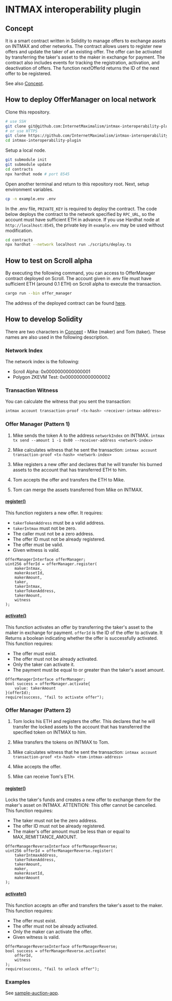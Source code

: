# INTMAX interoperability plugin

## Concept

It is a smart contract written in Solidity to manage offers to exchange assets on INTMAX and other networks.
The contract allows users to register new offers and update the taker of an existing offer. The offer can be activated by transferring the taker's asset to the maker in exchange for payment. The contract also includes events for tracking the registration, activation, and deactivation of offers. The function nextOfferId returns the ID of the next offer to be registered.

See also [Concept](./docs/concept.md).

## How to deploy OfferManager on local network

Clone this repository.

```sh
# use SSH
git clone git@github.com:InternetMaximalism/intmax-interoperability-plugin.git
# or use HTTPS
git clone https://github.com/InternetMaximalism/intmax-interoperability-plugin.git
cd ​​intmax-interoperability-plugin
```

Setup a local node.

```sh
git submodule init
git submodule update
cd contracts
npx hardhat node # port 8545
```

Open another terminal and return to this repository root.
Next, setup environment variables.

```sh
cp -n example.env .env
```

In the .env file, `PRIVATE_KEY` is required to deploy the contract.
The code below deploys the contract to the network specified by `RPC_URL`,
so the account must have sufficient ETH in advance.
If you use Hardhat node at `http://localhost:8545`,
the private key in `example.env` may be used without modification.

```sh
cd contracts
npx hardhat --network localhost run ./scripts/deploy.ts
```

## How to test on Scroll alpha

By executing the following command, you can access to OfferManager contract deployed on Scroll.
The account given in .env file must have sufficient ETH (around 0.1 ETH) on Scroll alpha to execute the transaction.

```sh
cargo run --bin offer_manager
```

The address of the deployed contract can be found [here](./docs/address.json).

## How to develop Solidity

There are two characters in [Concept](./docs/concept.md) - Mike (maker) and Tom (taker).
These names are also used in the following description.

### Network Index

The network index is the following:

- Scroll Alpha:
  0x0000000000000001
- Polygon ZKEVM Test:
  0x0000000000000002

### Transaction Witness

You can calculate the witness that you sent the transaction:

```sh
intmax account transaction-proof <tx-hash> <receiver-intmax-address>
```

### Offer Manager (Pattern 1)

1. Mike sends the token A to the address `networkIndex` on INTMAX.
   `intmax tx send --amount 1 -i 0x00 --receiver-address <network-index>`

2. Mike calculates witness that he sent the transaction:
   `intmax account transaction-proof <tx-hash> <network-index>`

3. Mike registers a new offer and declares that he will transfer his burned assets to the account that has transferred ETH to him.
4. Tom accepts the offer and transfers the ETH to Mike.
5. Tom can merge the assets transferred from Mike on INTMAX.

#### [register()](./contracts/contracts/OfferManagerInterface.sol#L75)

This function registers a new offer.
It requires:

- `takerTokenAddress` must be a valid address.
- `takerIntmax` must not be zero.
- The caller must not be a zero address.
- The offer ID must not be already registered.
- The offer must be valid.
- Given witness is valid.

```solidity
OfferManagerInterface offerManager;
uint256 offerId = offerManager.register(
    makerIntmax,
    makerAssetId,
    makerAmount,
    taker,
    takerIntmax,
    takerTokenAddress,
    takerAmount,
    witness
);
```

#### [activate()](./contracts/contracts/OfferManagerInterface.sol#L113)

This function activates an offer by transferring the taker's asset to the maker in exchange for payment.
`offerId` is the ID of the offer to activate.
It Returns a boolean indicating whether the offer is successfully activated.
This function requires:

- The offer must exist.
- The offer must not be already activated.
- Only the taker can activate it.
- The payment must be equal to or greater than the taker's asset amount.

```solidity
OfferManagerInterface offerManager;
bool success = offerManager.activate{
    value: takerAmount
}(offerId);
require(success, "fail to activate offer");
```

### Offer Manager (Pattern 2)

1. Tom locks his ETH and registers the offer. This declares that he will transfer the locked assets to the account that has transferred the specified token on INTMAX to him.
2. Mike transfers the tokens on INTMAX to Tom.
3. Mike calculates witness that he sent the transaction:
   `intmax account transaction-proof <tx-hash> <tom-intmax-address>`

4. Mike accepts the offer.
5. Mike can receive Tom's ETH.

#### [register()](./contracts/contracts/OfferManagerReverseInterface.sol#L41)

Locks the taker's funds and creates a new offer to exchange them for the maker's asset on INTMAX.
ATTENTION: This offer cannot be cancelled.
This function requires:

- The taker must not be the zero address.
- The offer ID must not be already registered.
- The maker's offer amount must be less than or equal to MAX_REMITTANCE_AMOUNT.

```solidity
OfferManagerReverseInterface offerManagerReverse;
uint256 offerId = offerManagerReverse.register(
    takerIntmaxAddress,
    takerTokenAddress,
    takerAmount,
    maker,
    makerAssetId,
    makerAmount
);
```

#### [activate()](./contracts/contracts/OfferManagerReverseInterface.sol#L93)

This function accepts an offer and transfers the taker's asset to the maker.
This function requires:

- The offer must exist.
- The offer must not be already activated.
- Only the maker can activate the offer.
- Given witness is valid.

```solidity
OfferManagerReverseInterface offerManagerReverse;
bool success = offerManagerReverse.activate(
    offerId,
    witness
);
require(success, "fail to unlock offer");
```

### Examples

See [sample-auction-app](https://github.com/InternetMaximalism/intmax-rollup-cli/tree/main/packages/sample-auction-app/ethereum).
